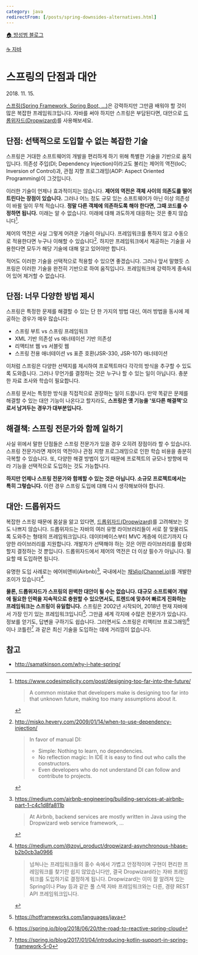 ```yaml
---
category: java
redirectFrom: [/posts/spring-downsides-alternatives.html]
---
```


[🏠 방성범 블로그](/README.md)

[☕ 자바](/java.md)

# 스프링의 단점과 대안

<time id="published" datetime="2018-11-15">2018. 11. 15.</time>

[스프링(Spring Framework, Spring Boot, …)][spring]은 강력하지만 그만큼 배워야 할 것이 많은 복잡한 프레임워크입니다. 자바를 써야 하지만 스프링은 부담된다면, 대안으로 [드롭위자드(Dropwizard)][dropwizard]를 사용해보세요.

[spring]: https://spring.io/
[dropwizard]: https://www.dropwizard.io/

## 단점: 선택적으로 도입할 수 없는 복잡한 기술

스프링은 거대한 소프트웨어의 개발을 편리하게 하기 위해 특별한 기술을 기반으로 움직입니다. 의존성 주입(DI; Dependency Injection)이라고도 불리는 제어의 역전(IoC; Inversion of Control)과, 관점 지향 프로그래밍(AOP: Aspect Oriented Programming)이 그것입니다.

이러한 기술이 언제나 효과적이지는 않습니다. **제어의 역전은 객체 사이의 의존도를 떨어트린다는 장점이 있습니다.** 그러나 어느 정도 규모 있는 소프트웨어가 아닌 이상 의존성이 바뀔 일이 무척 적습니다. **정말 다른 객체에 의존하도록 해야 한다면, 그때 코드를 수정하면 됩니다.** 미래는 알 수 없습니다. 미래에 대해 과도하게 대응하는 것은 좋지 않습니다[^designing-too-far].

[^designing-too-far]:
    <https://www.codesimplicity.com/post/designing-too-far-into-the-future/>

    > A common mistake that developers make is designing too far into that unknown future, making too many assumptions about it.

제어의 역전은 사실 그렇게 어려운 기술이 아닙니다. 프레임워크를 통하지 않고 수동으로 적용한다면 누구나 이해할 수 있습니다[^manual-di]. 하지만 프레임워크에서 제공하는 기술을 사용한다면 모두가 해당 기술에 대해 알고 있어야만 합니다.

[^manual-di]:
    <http://misko.hevery.com/2009/01/14/when-to-use-dependency-injection/>

    > In favor of manual DI:
    >
    > - Simple: Nothing to learn, no dependencies.
    > - No reflection magic: In IDE it is easy to find out who calls the constructors.
    > - Even developers who do not understand DI can follow and contribute to projects.

적어도 이러한 기술을 선택적으로 적용할 수 있으면 좋겠습니다. 그러나 앞서 말했듯 스프링은 이러한 기술을 완전히 기반으로 하여 움직입니다. 프레임워크에 강력하게 종속되어 있어 제거할 수 없습니다.

## 단점: 너무 다양한 방법 제시

스프링은 특정한 문제를 해결할 수 있는 단 한 가지의 방법 대신, 여러 방법을 동시에 제공하는 경우가 매우 많습니다:

- 스프링 부트 vs 스프링 프레임워크
- XML 기반 의존성 vs 애너테이션 기반 의존성
- 리액티브 웹 vs 서블릿 웹
- 스프링 전용 애너테이션 vs 표준 호환(JSR-330, JSR-107) 애너테이션

이처럼 스프링은 다양한 선택지를 제시하여 프로젝트마다 각각의 방식을 추구할 수 있도록 도와줍니다. 그러나 무언가를 결정하는 것은 누구나 할 수 있는 일이 아닙니다. 충분한 자료 조사와 학습이 필요합니다.

스프링 문서는 특정한 방식을 직접적으로 권장하는 일이 드뭅니다. 만약 똑같은 문제를 해결할 수 있는 대안 기능이 나온다고 할지라도, **스프링은 옛 기능을 '또다른 해결책'으로서 남겨두는 경우가 대부분입니다.**

## 해결책: 스프링 전문가와 함께 일하기

사실 위에서 말한 단점들은 스프링 전문가가 있을 경우 오히려 장점이라 할 수 있습니다. 스프링 전문가라면 제어의 역전이나 관점 지향 프로그래밍으로 인한 학습 비용을 충분히 극복할 수 있습니다. 또, 다양한 해결 방법이 있기 때문에 프로젝트의 규모나 방향에 따라 기능을 선택적으로 도입하는 것도 가능합니다.

**하지만 언제나 스프링 전문가와 함께할 수 있는 것은 아닙니다. 소규모 프로젝트에서는 특히 그렇습니다.** 이런 경우 스프링 도입에 대해 다시 생각해보아야 합니다.

## 대안: 드롭위자드

복잡한 스프링 때문에 몸살을 앓고 있다면, [드롭위자드(Dropwizard)][dropwizard]를 고려해보는 것도 나쁘지 않습니다. 드롭위자드는 자바의 여러 유명 라이브러리들이 서로 잘 맞물리도록 도와주는 형태의 프레임워크입니다. 데이터베이스부터 MVC 계층에 이르기까지 다양한 라이브러리를 지원합니다. 개발자가 선택해야 하는 것은 어떤 라이브러리를 활성화할지 결정하는 것 뿐입니다. 드롭위자드에서 제어의 역전은 더 이상 필수가 아닙니다. 필요할 때 도입하면 됩니다.

유명한 도입 사례로는 에어비앤비(Airbnb)[^in-airbnb], 국내에서는 [채널io(Channel.io)][channelio]를 개발한 조이가 있습니다[^in-zoyi].

[^in-airbnb]:
    <https://medium.com/airbnb-engineering/building-services-at-airbnb-part-1-c4c1d8fa811b>

    > At Airbnb, backend services are mostly written in Java using the Dropwizard web service framework, ...

[channelio]: https://channel.io/

[^in-zoyi]:
    <https://medium.com/@zoyi_product/dropwizard-asynchronous-hbase-b2b0cb3a0966>

    > 넘쳐나는 프레임워크들의 홍수 속에서 가볍고 안정적이며 구현이 편리한 프레임워크를 찾기란 쉽지 않았습니다만, 결국 Dropwizard라는 자바 프레임워크를 도입하기로 결정하게 됩니다. Dropwizard는 이미 잘 알려져 있는 Spring이나 Play 등과 같은 풀 스택 자바 프레임워크와는 다른, 경량 REST API 프레임워크입니다.

**물론, 드롭위자드가 스프링의 완벽한 대안이 될 수는 없습니다. 대규모 소프트웨어 개발에 필요한 인력을 지속적으로 충원할 수 있으면서도, 트렌드에 맞추어 빠르게 진화하는 프레임워크는 스프링이 유일합니다.** 스프링은 2002년 시작되어, 2018년 현재 자바에서 가장 인기 있는 프레임워크입니다[^spring-ranking]. 그만큼 세계 각지에 수많은 전문가가 있습니다. 정보를 얻기도, 답변을 구하기도 쉽습니다. 그러면서도 스프링은 리액티브 프로그래밍[^reactive-support]이나 코틀린[^kotlin-support] 과 같은 최신 기술을 도입하는 데에 거리낌이 없습니다.

[^spring-ranking]: <https://hotframeworks.com/languages/java>

[^reactive-support]: <https://spring.io/blog/2018/06/20/the-road-to-reactive-spring-cloud>

[^kotlin-support]: <https://spring.io/blog/2017/01/04/introducing-kotlin-support-in-spring-framework-5-0>

## 참고

- <http://samatkinson.com/why-i-hate-spring/>

